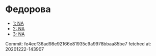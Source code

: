 # Федорова
- [1: NA](1.md)
- [2: NA](2.md)
- [3: NA](3.md)

Commit: fe4ecf36ad98e92166e81935c9a9978bbaa85be7
 fetched at: 20201222-143907
